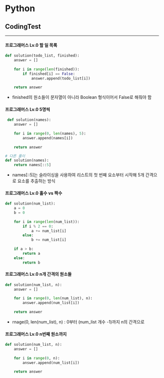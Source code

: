 # Python
## CodingTest
---
#### 프로그래머스 Lv.0 할 일 목록
```python
def solution(todo_list, finished):
    answer = []
    
    for i in range(len(finished)):
        if finished[i] == False:
            answer.append(todo_list[i])
    
    return answer
```
- finished의 원소들이 문자열이 아니라 Boolean 형식이어서 False로 해줘야 함

#### 프로그래머스 Lv.0 5명씩
```python
 def solution(names):
    answer = []
    
    for i in range(0, len(names), 5):
        answer.append(names[i])
    
    return answer

# 다른 풀이
def solution(names):
    return names[::5]
```
- names[::5]는 슬라이싱을 사용하여 리스트의 첫 번째 요소부터 시작해 5개 간격으로 요소를 추출하는 방식

#### 프로그래머스 Lv.0 홀수 vs 짝수
```python
def solution(num_list):
    a = 0
    b = 0
    
    for i in range(len(num_list)):
        if i % 2 == 0:
            a += num_list[i]
        else:
            b += num_list[i]
            
    if a > b:
        return a
    else:
        return b
```

#### 프로그래머스 Lv.0 n개 간격의 원소들
```python
def solution(num_list, n):
    answer = []
    
    for i in range(0, len(num_list), n):
        answer.append(num_list[i])
    
    return answer
```
- rnage(0, len(num_list), n) : 0부터 (num_list 개수 -1)까지 n의 간격으로

#### 프로그래머스 Lv.0 n번째 원소까지
```python
def solution(num_list, n):
    answer = []
    
    for i in range(0, n):
        answer.append(num_list[i])
    
    return answer
```
